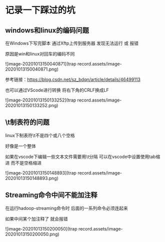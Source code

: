 # 记录一下踩过的坑

## windows和linux的编码问题

在Windows下写完脚本 通过Xftp上传到服务器 发现无法运行 或 报错

原因是win和linux对回车的编码不同

![image-20201013150040871](trap record.assets/image-20201013150040871.png)

参考链接：https://blog.csdn.net/sz_bdqn/article/details/46499113

也可以通过VScode进行转换 将右下角的CRLF换成LF

![image-20201013150133252](trap record.assets/image-20201013150133252.png)

## \t制表符的问题

linux下制表符\t不是四个或八个空格

好像是一个整体

如果在vscode下编辑一些文本文件需要用\t分隔 可以在vscode中设置使用tab缩进 而不是空格缩进

![image-20201013150148893](trap record.assets/image-20201013150148893.png)

## Streaming命令中间不能加注释

在运行hadoop-streaming命令时 后面的一系列命令必须连起来

如果中间某个加注释了 就会报错

![image-20201013150200050](trap record.assets/image-20201013150200050.png)